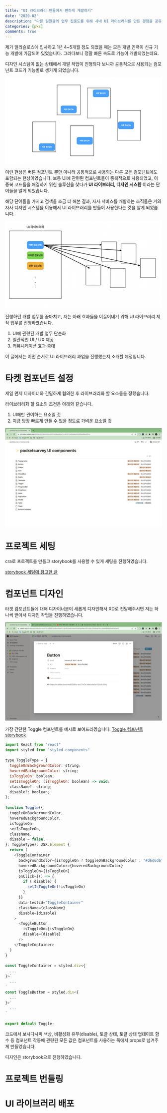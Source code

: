 ```yaml
---
title: "UI 라이브러리 만들어서 편하게 개발하기"
date: "2020-02"
description: "다른 팀원들의 업무 집중도를 위해 사내 UI 라이브러리를 만든 경험을 공유합니다."
categories: [pks]
comments: true
---
```


제가 얼리슬로스에 입사하고 1년 4~5개월 정도 되었을 때는 모든 개발 인력이 신규 기능 개발에 가담되어 있었습니다. 그러다보니 정말 빠른 속도로 기능이 개발되었는데요.

디자인 시스템이 없는 상태에서 개발 작업이 진행되다 보니까 공통적으로 사용되는 컴포넌트 코드가 기능별로 생기게 되었습니다.

![](../static/images/pks-ui-components-1.png)

이런 현상은 버튼 컴포넌트 뿐만 아니라 공통적으로 사용되는 다른 모든 컴포넌트에도 포함되는 현상이였습니다. 보통 UI에 관련된 컴포넌트들이 중복적으로 사용되었고, 이 중복 코드들을 해결하기 위한 솔루션을 찾다가 **UI 라이브러리, 디자인 시스템** 이라는 단어들을 알게 되었습니다.

해당 단어들을 가지고 검색을 조금 더 해본 결과, 자사 서비스를 개발하는 조직들은 거의 자사 디자인 시스템을 이용해서 UI 라이브러리를 만들어 사용한다는 것을 알게 되었습니다.

![](../static/images/pks-ui-components-2.png)

진행하던 개발 업무를 끝마치고, 저는 아래 효과들을 이끌어내기 위해 UI 라이브러리 제작 업무를 진행하였습니다.

1. UI에 관련된 개발 업무 단순화
2. 일관적인 UI / UX 제공
3. 커뮤니케이션 효과 증대

이 글에서는 어떤 순서로 UI 라이브러리 과업을 진행했는지 소개할 예정입니다.

# 타켓 컴포넌트 설정

제일 먼저 디자이너와 긴밀하게 협의한 후 라이브러리화 할 요소들을 정했습니다.

라이브러리화 할 요소의 조건은 아래와 같습니다.

1. UI에만 관여하는 요소일 것
2. 지금 당장 빠르게 만들 수 있을 정도로 가벼운 요소일 것

![](../static/images/pks-ui-components-3.png)

# 프로젝트 세팅

cra로 프로젝트를 만들고 storybook를 사용할 수 있게 세팅을 진행하였습니다.

[storybook 세팅에 참고한 글](https://velog.io/@velopert/start-storybook)

# 컴포넌트 디자인

타겟 컴포넌트들에 대해 디자이너분이 새롭게 디자인해서 XD로 전달해주시면 저는 하나씩 받아서 디자인 작업을 진행하였습니다.

![](../static/images/pks-ui-components-4.png)

가장 간단한 Toggle 컴포넌트를 예시로 보여드리겠습니다. [Toggle 컴포넌트 storybook](https://earlysloth-devteam.github.io/pocketsurvey-ui-components/?path=/story/components-toggle--index)

```javascript
import React from "react"
import styled from "styled-components"

type ToggleType = {
  toggleOnBackgroundColor: string;
  hoveredBackgroundColor: string;
  isToggleOn: boolean;
  setIsToggleOn: (isToggleOn: boolean) => void;
  className?: string;
  disable?: boolean;
};

function Toggle({
  toggleOnBackgroundColor,
  hoveredBackgroundColor,
  isToggleOn,
  setIsToggleOn,
  className,
  disable = false,
}: ToggleType): JSX.Element {
  return (
    <ToggleContainer
      backgroundColor={isToggleOn ? toggleOnBackgroundColor : "#d6d6d6"}
      hoveredBackgroundColor={hoveredBackgroundColor}
      isToggleOn={isToggleOn}
      onClick={() => {
        if (!disable) {
          setIsToggleOn(!isToggleOn)
        }
      }}
      data-testid="ToggleContainer"
      className={className}
      disable={disable}
    >
      <ToggleButton
        isToggleOn={isToggleOn}
        disable={disable}
      />
    </ToggleContainer>
  )
}

const ToggleContainer = styled.div<{
  ... 
}>`
  ...
`
const ToggleButton = styled.div<{
  ...
}>`
  ...
`

export default Toggle;

```

코드에서 보시다시피 색상, 비활성화 유무(disable), 토글 상태, 토글 상태 업데이트 함수 등 컴포넌트 작동에 관련된 모든 값은 컴포넌트를 사용하는 쪽에서 props로 넘겨주게 만들었습니다.

디자인은 storybook으로 진행하였습니다.

# 프로젝트 번들링

# UI 라이브러리 배포